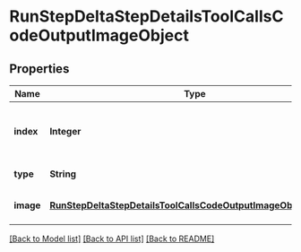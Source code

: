 # RunStepDeltaStepDetailsToolCallsCodeOutputImageObject
## Properties

| Name | Type | Description | Notes |
|------------ | ------------- | ------------- | -------------|
| **index** | **Integer** | The index of the output in the outputs array. | [default to null] |
| **type** | **String** | Always &#x60;image&#x60;. | [default to null] |
| **image** | [**RunStepDeltaStepDetailsToolCallsCodeOutputImageObject_image**](RunStepDeltaStepDetailsToolCallsCodeOutputImageObject_image.md) |  | [optional] [default to null] |

[[Back to Model list]](../README.md#documentation-for-models) [[Back to API list]](../README.md#documentation-for-api-endpoints) [[Back to README]](../README.md)

